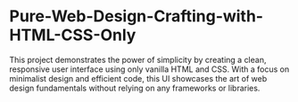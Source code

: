 # Pure-Web-Design-Crafting-with-HTML-CSS-Only
This project demonstrates the power of simplicity by creating a clean, responsive user interface using only vanilla HTML and CSS. With a focus on minimalist design and efficient code, this UI showcases the art of web design fundamentals without relying on any frameworks or libraries.
